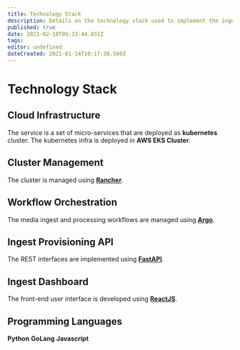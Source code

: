 ```yaml
---
title: Technology Stack
description: Details on the technology stack used to implement the ingest service
published: true
date: 2021-02-18T05:33:44.831Z
tags: 
editor: undefined
dateCreated: 2021-01-14T10:17:30.569Z
---
```


# Technology Stack

## Cloud Infrastructure

The service is a set of micro-services that are deployed as **kubernetes** cluster. The kubernetes infra is deployed in **AWS EKS Cluster**.

## Cluster Management
The cluster is managed using [**Rancher**](https://rancher.com/).

## Workflow Orchestration

The media ingest and processing workflows are managed using [**Argo**](https://argoproj.github.io/).

## Ingest Provisioning API

The REST interfaces are implemented using [**FastAPI**](https://fastapi.tiangolo.com/).

## Ingest Dashboard

The front-end user interface is developed using [**ReactJS**](https://reactjs.org/).

## Programming Languages

**Python**
**GoLang**
**Javascript**